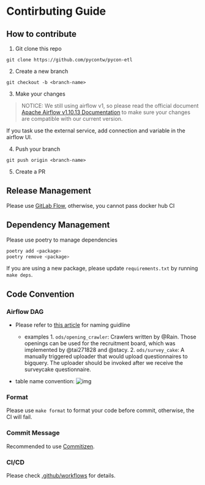 # Contirbuting Guide

## How to contribute

1. Git clone this repo

`git clone https://github.com/pycontw/pycon-etl`

2. Create a new branch

`git checkout -b <branch-name>`

3. Make your changes

> NOTICE: We still using airflow v1, so please read the official document [Apache Airflow v1.10.13 Documentation](https://airflow.apache.org/docs/apache-airflow/1.10.13/) to make sure your changes are compatible with our current version.

If you task use the external service, add connection and variable in the airflow UI.

4. Push your branch

`git push origin <branch-name>`

5. Create a PR

## Release Management

Please use [GitLab Flow](https://about.gitlab.com/topics/version-control/what-is-gitlab-flow/), otherwise, you cannot pass docker hub CI

## Dependency Management

Please use poetry to manage dependencies

```bash
poetry add <package>
poetry remove <package>
```

If you are using a new package, please update `requirements.txt` by running `make deps`.

## Code Convention

### Airflow DAG

* Please refer to [this article](https://medium.com/@davidtnfsh/%E5%A4%A7%E6%95%B0%E6%8D%AE%E4%B9%8B%E8%B7%AF-%E9%98%BF%E9%87%8C%E5%B7%B4%E5%B7%B4%E5%A4%A7%E6%95%B0%E6%8D%AE%E5%AE%9E%E8%B7%B5-%E8%AE%80%E6%9B%B8%E5%BF%83%E5%BE%97-54e795c2b8c) for naming guidline
  * examples
        1. `ods/opening_crawler`: Crawlers written by @Rain. Those openings can be used for the recruitment board, which was implemented by @tai271828 and @stacy.
        2. `ods/survey_cake`: A manually triggered uploader that would upload questionnaires to bigquery. The uploader should be invoked after we receive the surveycake questionnaire.

* table name convention:
    ![img](https://miro.medium.com/max/1400/1*bppuEKMnL9gFnvoRHUO8CQ.png)

### Format

Please use `make format` to format your code before commit, otherwise, the CI will fail.

### Commit Message

Recommended to use [Commitizen](https://commitizen-tools.github.io/commitizen/).

### CI/CD

Please check [.github/workflows](.github/workflows) for details.
